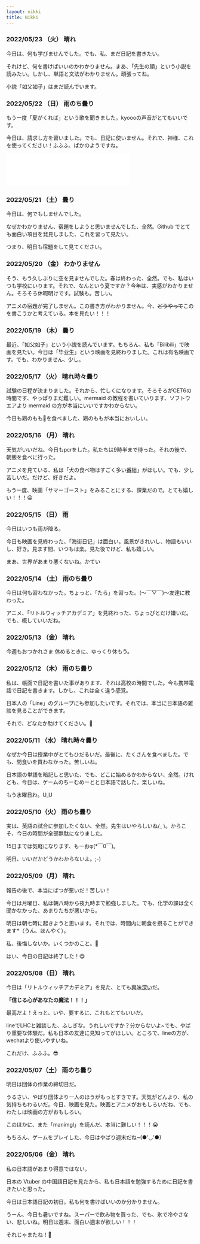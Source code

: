 ```yaml
---
layout: nikki
title: Nikki
---
```


### 2022/05/23	（火）	晴れ

今日は、何も学びませんでした。でも、私、まだ日記を書きたい。

それけど、何を書けばいいのかわかりません。まあ、「先生の顔」という小説を読みたい。しかし、単語と文法がわかりません。頑張ってね。

小説「如父如子」はまだ読んでいます。



### 2022/05/22	（日）	雨のち曇り

もう一度「夏がくれば」という歌を聞きました。kyoooの声音がとてもいいです。

今日は、請求し方を習いました。でも、日記に使いません。それで、神様、これを使ってください！ふふふ、ばかのようですね。

<iframe frameborder="no" border="0" marginwidth="0" marginheight="0" width=330 height=86 src="//music.163.com/outchain/player?type=2&id=29273895&auto=1&height=66"></iframe>


### 2022/05/21	（土）  曇り

今日は、何でもしませんでした。

なぜかわかりません、宿題をしようと思いませんでした、全然。Github でとても面白い項目を発見しました、これを習って見たい。

つまり、明日も宿題をして見てください。



### 2022/05/20	（金）	わかりません

そう、もう久しぶりに空を見ませんでした。春は終わった、全然。でも、私はいつも学校にいります。それで、なんという夏ですか？今年は、実感がわかりません。そろそろ休暇明けです。試験も。苦しい。

アニメの宿題が完了しません。この書き方がわかりません。今、~~どうやって~~このを書こうかと考えている。本を見たい！！！



### 2022/05/19	（木）	曇り

最近、「如父如子」という小説を読んでいます。もちろん、私も「Bilibili」で映画を見たい。今日は「毕业生」という映画を見終わりました。これは有名映画です。でも、わかりません、少し。



### 2022/05/17	（火）	晴れ時々曇り

試験の日程が決まりました。それから、忙しくになります。そろそろがCET6の時間です、やっぱりまだ難しい。mermaid の教程を書いていります、ソフトウエアより mermaid の方が本当にいいですかわからない。

今日も鶏のもも🍗を食べました、鶏のももが本当においしい。



### 2022/05/16	（月）	晴れ

天気がいいだね、今日もpcrをした。私たちは9時半まで待った。それの後で、朝飯を食べに行った。

アニメを見ている、私は「犬の食べ物はすごく多い<abbr title="ばんぐみ">番組</abbr>」がほしい。でも、少し苦しいだ。だけど、好きだよ。

もう一度、映画「サマーゴースト」をみることにする、課業だので。とても嬉しい！！！😀



### 2022/05/15	（日）	雨

今日はいつも雨が降る。

今日も映画を見終わった、「海街日记」は面白い。風景がきれいし、物語もいいし、好き。見ます間、いつもは楽。見た後でけど、私も嬉しい。

まあ、世界があまり悪くないね。かてい



### 2022/05/14	（土）	雨のち曇り

今日は何も習わなかった。ちょっと、「たら」を習った。(～￣▽￣)～友達に教わった。

アニメ、「リトルウィッチアカデミア」を見終わった、ちょっぴとだけ嫌いだ。でも、概していいだね。



### 2022/05/13	（金）	晴れ

今週もおつかれさま 休めるときに、ゆっくり休もう。



### 2022/05/12	（木）	雨のち曇り

私は、帳面で日記を書いた事があります、それは高校の時間でした。今も携帯電話で日記を書きます。しかし、これは全く違う感覚。

日本人の「Line」のグループにも参加したいです。それでは、本当に日本語の雑談を見ることができます。

それで、どなたか助けてください。🥺



### 2022/05/11	（水）	晴れ時々曇り

なぜか今日は授業中がとてもひだるいだ。最後に、たくさんを食べました。でも、間食いを買わなかった。苦しいね。

日本語の単語を暗記しと思いた、でも、どこに始めるかわからない、全然。けれども、今日は、ゲームのちーむめーとと日本語で話した。楽しいね。

もう水曜日わ。U_U



### 2022/05/10（火）	雨のち曇り

実は、英語の試合に参加したくない、全然。先生はいやらしいね/_ \。からこそ、今日の時間が全部無駄になりました。

15日までは気軽になります、もーおφ(*￣0￣)。

明日、いいだかどうかわからないよ。;-)



### 2022/05/09（月）	晴れ

報告の後で、本当にばつが悪いだ！苦しい！

今日は月曜日、私は朝八時から夜九時まで勉強しました。でも、化学の課は全く聞かなかった、あまりたちが悪いから。

明日は朝七時に起きようと思います。それでは、時間内に朝食を摂ることができます*（うん、ほんやく）。

私、後悔しないか。いくつかのこと。🤔

はい、今日の日記は終了した！😋



### 2022/05/08（日）	晴れ

今日は「リトルウィッチアカデミア」を見た、とても<abbr title="きょうみぶかい">興味深い</abbr>だ。

**「信じる心があなたの魔法！！！」**

最高だよ！えっと、いや、要するに、これもとてもいいだ。

lineでLHCと雑談した、ふしぎな。うれしいですか？分からないよ~でも、やばり重要な体験だ。私も日本の友達に見知ってがほしい。ところで、lineの方が、wechatより使いやすいね。

これだけ、ふふふ。😎



### 2022/05/07（土）	雨のち曇り	

明日は団体の作業の締切日だ。

うるさい、やばり団体より一人のほうがもっとすきです。天気がどんより、私の気持ちもわるいだ。今日、映画を見た。映画とアニメがおもしろいだね、でも、わたしは映画の方がおもしろい。

このほかに、また「manimgl」を読んだ、本当に難しい！！！😭

もちろん、ゲームをプレイした、今日はやばり週末だね~(●'◡'●)



### 2022/05/06（金）	晴れ	

私の日本語があまり得意ではない。

日本の Vtuber の中国語日記を見たから、私も日本語を勉強するために日記を書きたいと思った。

今日は日本語日記の初日。私も何を書けばいいのか分かりません。

うーん、今日も暑いですね。スーパーで飲み物を買った、でも、氷で冷やさない、悲しいね。明日は週末、面白い週末が欲しい！！！

それじゃまたね！🥰





